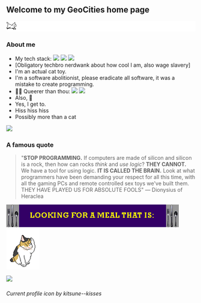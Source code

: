 ## Welcome to my GeoCities home page 
![](/nneko.gif)

### About me
- My tech stack: ![](https://img.shields.io/badge/Depression-ff69b4?style=flat) ![](https://img.shields.io/badge/Meowing-ff91c8?logo=furrynetwork&style=flat) ![](https://img.shields.io/badge/Daddy%20issues-ff369a?logo=trino&style=flat) 
- \[Obligatory techbro nerdwank about how cool I am, also wage slavery]
- I'm an actual cat toy.
- I'm a software abolitionist, please eradicate all software, it was a mistake to create programming. 
- 🏳️‍🌈 Queerer than thou: ![](https://img.shields.io/badge/he%2Fhim-64b2ff?style=flat) ![](https://img.shields.io/badge/they%2Fthem-555?style=flat)
- Also, 🚩
- Yes, I get to.
- Hiss hiss hiss
- Possibly more than a cat

[![](https://img.shields.io/badge/My%20epic%20gaming%2fcoding%20PC%20%3A%29-red?style=for-the-badge&logo=counter-strike&logocolor=white&labelColor=222)](https://i.imgur.com/UrbZwFO.png)



### A famous quote

> "**STOP PROGRAMMING.** If computers are made of silicon and silicon is a rock, then how can rocks *think* and *use logic*? **THEY CANNOT.** We have a tool for using logic. **IT IS CALLED THE BRAIN.** Look at what programmers have been demanding your respect for all this time, with all the gaming PCs and remote controlled sex toys we've built them. THEY HAVE PLAYED US FOR ABSOLUTE FOOLS" — Dionysius of Heraclea

![](/catfarmbanner.gif) ![](/catwash.gif)


![](https://img.shields.io/badge/Help%20I'm%20stuck%20in%20a%20badge%20call%20for%20help%20I'm%20serious-aaa?style=flat&logo=1001Tracklists&logoColor=white&labelColor=555)

###### Current profile icon by kitsune--kisses
